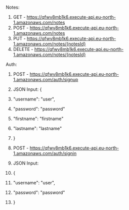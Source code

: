   Notes:
  1. GET - https://qfwv8mb1k6.execute-api.eu-north-1.amazonaws.com/notes
  2. POST - https://qfwv8mb1k6.execute-api.eu-north-1.amazonaws.com/notes
  3. PUT - https://qfwv8mb1k6.execute-api.eu-north-1.amazonaws.com/notes/{notesId}
  4. DELETE - https://qfwv8mb1k6.execute-api.eu-north-1.amazonaws.com/notes/{notesId}

  Auth:
  1. POST - https://qfwv8mb1k6.execute-api.eu-north-1.amazonaws.com/auth/signup
  2. JSON Input:
     {
  4. "username": "user",
  5. "password": "password"
  6. "firstname": "firstname"
  7. "lastname": "lastname"
  8. } 
  
  1. POST - https://qfwv8mb1k6.execute-api.eu-north-1.amazonaws.com/auth/signin
  2. JSON Input:
  3. {
  4. "username": "user",
  5. "password": "password"
  6. }
       	
		  
		 
		
  

